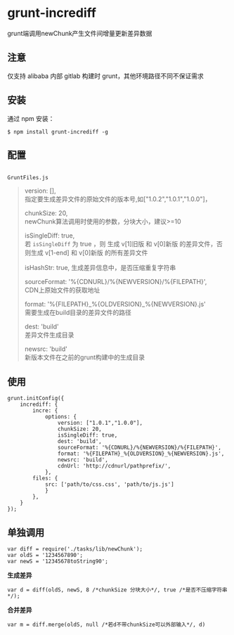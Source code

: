 # grunt-incrediff
grunt端调用newChunk产生文件间增量更新差异数据

## 注意
仅支持 alibaba 内部 gitlab 构建时 grunt，其他环境路径不同不保证需求


## 安装

通过 npm 安装：

`
$ npm install grunt-incrediff -g
`

## 配置

<code>
GruntFiles.js
</code>

> version: [],   
> 指定要生成差异文件的原始文件的版本号,如["1.0.2","1.0.1","1.0.0"]，
> 
> chunkSize: 20,   
> newChunk算法调用时使用的参数，分块大小，建议>=10
> 
> isSingleDiff: true,    
> 若 `isSingleDiff` 为 true ，则
> 生成 v[1]旧版 和 v[0]新版 的差异文件，否则生成 v[1-end] 和 v[0]新版 的所有差异文件
> 
> isHashStr: true,
> 生成差异信息中，是否压缩重复字符串
> 
> sourceFormat:  '%{CDNURL}/%{NEWVERSION}/%{FILEPATH}',   
> CDN上原始文件的获取地址
> 
> format: '%{FILEPATH}\_%{OLDVERSION}\_%{NEWVERSION}.js'    
> 需要生成在build目录的差异文件的路径
> 
> dest: 'build'    
> 差异文件生成目录
> 
> newsrc: 'build'    
> 新版本文件在之前的grunt构建中的生成目录
> 

## 使用

	grunt.initConfig({
 		incrediff: {
  			incre: {
 				options: {
 					version: ["1.0.1","1.0.0"],
 					chunkSize: 20, 
                    isSingleDiff: true,
                    dest: 'build',
                    sourceFormat: '%{CDNURL}/%{NEWVERSION}/%{FILEPATH}',
                    format: '%{FILEPATH}_%{OLDVERSION}_%{NEWVERSION}.js',
                    newsrc: 'build',
					cdnUrl: 'http://cdnurl/pathprefix/',
                },
            files: {
                src: ['path/to/css.css', 'path/to/js.js']
                }
            },
        }
	});


## 单独调用

	var diff = require('./tasks/lib/newChunk');
	var oldS = '1234567890';
	var newS = '12345678toString90';

**生成差异**

	var d = diff(oldS, newS, 8 /*chunkSize 分块大小*/, true /*是否不压缩字符串*/);

**合并差异**

	var m = diff.merge(oldS, null /*若d不带chunkSize可以外部输入*/, d)


